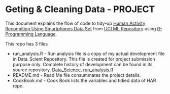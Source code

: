 # Geting & Cleaning Data - PROJECT

This document explains the flow of code to tidy-up [Human Activity Recognition Using Smartphones Data Set][1] from [UCI ML Repository][2] using [R-Programming Language][3]. 


This repo has 3 files
  - run_analysis.R - Run analysis file is a copy of my actual development file in Data_Scient Repository. This file is created for project submission purpose only. Complete history of development can be found in its source repository. [Data_Science][4], [run_analysis.R][5]
  - README.md - Read Me file consummates the project details.
  - CookBook.md - Cook Book lists the variables and tidied data of HAR repo.
















[1]:http://archive.ics.uci.edu/ml/datasets/Human+Activity+Recognition+Using+Smartphones
[2]:http://archive.ics.uci.edu/ml/index.html
[3]:http://www.r-project.org/
[4]:https://github.com/shankarchari/data_science
[5]:https://github.com/shankarchari/data_science/blob/master/gcd/project/run_analysis.R
